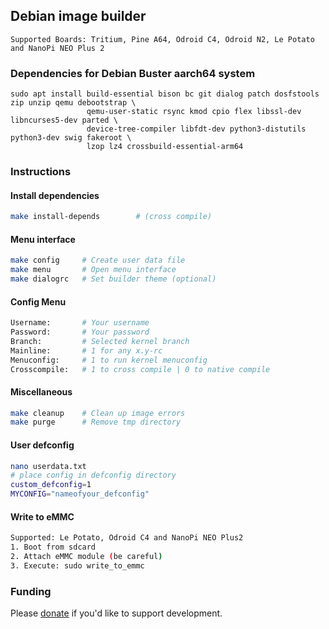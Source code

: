 ## Debian image builder

```
Supported Boards: Tritium, Pine A64, Odroid C4, Odroid N2, Le Potato and NanoPi NEO Plus 2
```
### Dependencies for Debian Buster aarch64 system

```
sudo apt install build-essential bison bc git dialog patch dosfstools zip unzip qemu debootstrap \ 
                 qemu-user-static rsync kmod cpio flex libssl-dev libncurses5-dev parted \
                 device-tree-compiler libfdt-dev python3-distutils python3-dev swig fakeroot \
                 lzop lz4 crossbuild-essential-arm64
```
### Instructions

#### Install dependencies

```sh
make install-depends        # (cross compile)
```

#### Menu interface

```sh
make config     # Create user data file
make menu       # Open menu interface
make dialogrc   # Set builder theme (optional)
```
#### Config Menu

```sh
Username:       # Your username
Password:       # Your password
Branch:         # Selected kernel branch
Mainline:       # 1 for any x.y-rc
Menuconfig:     # 1 to run kernel menuconfig
Crosscompile:   # 1 to cross compile | 0 to native compile
```
#### Miscellaneous

```sh
make cleanup    # Clean up image errors
make purge      # Remove tmp directory
```

#### User defconfig
```sh
nano userdata.txt
# place config in defconfig directory
custom_defconfig=1
MYCONFIG="nameofyour_defconfig"
```

#### Write to eMMC
```sh
Supported: Le Potato, Odroid C4 and NanoPi NEO Plus2
1. Boot from sdcard
2. Attach eMMC module (be careful)
3. Execute: sudo write_to_emmc
```

### Funding

Please [donate](https://www.paypal.com/cgi-bin/webscr?cmd=_donations&business=VG8GP2SY4CEEW&item_name=Buy+me+a+beer) if you'd like to support development.
